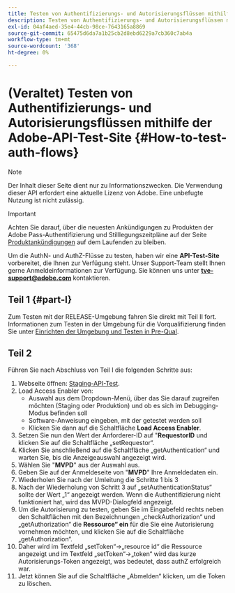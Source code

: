 ```yaml
---
title: Testen von Authentifizierungs- und Autorisierungsflüssen mithilfe der Test-Site der Adobe-API
description: Testen von Authentifizierungs- und Autorisierungsflüssen mithilfe der Test-Site der Adobe-API
exl-id: 04af4aed-35e4-44cb-98ce-7643165a8869
source-git-commit: 65475d6da7a1b25cb2d8ebd6229a7cb360c7ab4a
workflow-type: tm+mt
source-wordcount: '368'
ht-degree: 0%

---
```


# (Veraltet) Testen von Authentifizierungs- und Autorisierungsflüssen mithilfe der Adobe-API-Test-Site {#How-to-test-auth-flows}

>[!NOTE]
>
>Der Inhalt dieser Seite dient nur zu Informationszwecken. Die Verwendung dieser API erfordert eine aktuelle Lizenz von Adobe. Eine unbefugte Nutzung ist nicht zulässig.

>[!IMPORTANT]
>
> Achten Sie darauf, über die neuesten Ankündigungen zu Produkten der Adobe Pass-Authentifizierung und Stilllegungszeitpläne auf der Seite [Produktankündigungen](/help/authentication/product-announcements.md) auf dem Laufenden zu bleiben.

Um die AuthN- und AuthZ-Flüsse zu testen, haben wir eine **API-Test-Site** vorbereitet, die Ihnen zur Verfügung steht. Unser Support-Team stellt Ihnen gerne Anmeldeinformationen zur Verfügung. Sie können uns unter **tve-support@adobe.com** kontaktieren.


## Teil 1 {#part-I}

Zum Testen mit der RELEASE-Umgebung fahren Sie direkt mit Teil II fort.  Informationen zum Testen in der Umgebung für die Vorqualifizierung finden Sie unter [Einrichten der Umgebung und Testen in Pre-Qual](/help/authentication/notes-technical/environments/setting-up-your-environment-and-testing-in-prequal.md).

## Teil 2

Führen Sie nach Abschluss von Teil I die folgenden Schritte aus:


1. Webseite öffnen: [Staging-API-Test](https://sp.auth-staging.adobe.com/apitest/api.html).
1. Load Access Enabler von:
   * Auswahl aus dem Dropdown-Menü, über das Sie darauf zugreifen möchten (Staging oder Produktion) und ob es sich im Debugging-Modus befinden soll
   * Software-Anweisung eingeben, mit der getestet werden soll
   * Klicken Sie dann auf die Schaltfläche **Load Access Enabler**.
1. Setzen Sie nun den Wert der Anforderer-ID auf &quot;**RequestorID** und klicken Sie auf die Schaltfläche „setRequestor“.
1. Klicken Sie anschließend auf die Schaltfläche „getAuthentication“ und warten Sie, bis die Anzeigeauswahl angezeigt wird.
1. Wählen Sie &quot;**MVPD**&quot; aus der Auswahl aus.
1. Geben Sie auf der Anmeldeseite von &quot;**MVPD**&quot; Ihre Anmeldedaten ein.
1. Wiederholen Sie nach der Umleitung die Schritte 1 bis 3
1. Nach der Wiederholung von Schritt 3 auf „setAuthenticationStatus“ sollte der Wert „1“ angezeigt werden. Wenn die Authentifizierung nicht funktioniert hat, wird das MVPD-Dialogfeld angezeigt.
1. Um die Autorisierung zu testen, geben Sie im Eingabefeld rechts neben den Schaltflächen mit den Bezeichnungen „checkAuthorization“ und „getAuthorization“ die **Ressource“ ein** für die Sie eine Autorisierung vornehmen möchten, und klicken Sie auf die Schaltfläche „getAuthorization“.
1. Daher wird im Textfeld „setToken“-\>„resource id“ die Ressource angezeigt und im Textfeld „setToken“-\>„token“ wird das kurze Autorisierungs-Token angezeigt, was bedeutet, dass authZ erfolgreich war.
1. Jetzt können Sie auf die Schaltfläche „Abmelden“ klicken, um die Token zu löschen.
